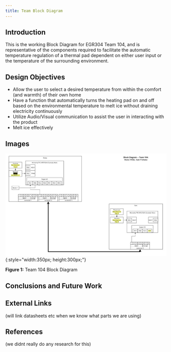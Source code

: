```yaml
---
title: Team Block Diagram
---
```


## Introduction
This is the working Block Diagram for EGR304 Team 104, and is representative of the components required to facilitate the automatic temperature regulation of a thermal pad dependent on either user input or the temperature of the surrounding environment. 
<!--**Bold Text**
_Italic Text_
**_Bold and Italic Text_**-->

## Design Objectives

* Allow the user to select a desired temperature from within the comfort (and warmth) of their own home
* Have a function that automatically turns the heating pad on and off based on the environmental temperature to melt ice without draining electricity continuously
* Utilize Audio/Visual communication to assist the user in interacting with the product
* Melt ice effectively

## Images

![Team 104 Block Diagram](/image/Screenshot%202025-10-03%20171652.jpg){:style="width:350px; height:300px;"}

**Figure 1:** Team 104 Block Diagram
<!--![dead bug circuit](Image01.jpg){style width:"350" height:"300;"}
**Figure 2:** Early PCB working design 





## Results

1. Numbered Point 1
1. Numbered Point 2
1. Numbered Point 3
-->





## Conclusions and Future Work

## External Links

(will link datasheets etc when we know what parts we are using)
<!--[example link to idealab](https://idealab.asu.edu)-->

## References

(we didnt really do any research for this)


